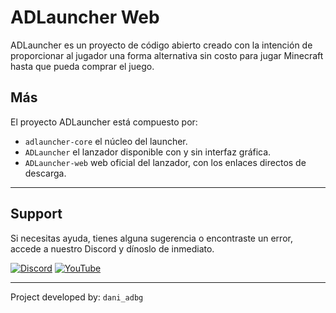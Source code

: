 # ADLauncher Web

ADLauncher es un proyecto de código abierto creado con la intención de proporcionar al jugador una forma alternativa sin costo para jugar Minecraft hasta que pueda comprar el juego.

## Más

El proyecto ADLauncher está compuesto por:

- `adlauncher-core` el núcleo del launcher.
- `ADLauncher` el lanzador disponible con y sin interfaz gráfica.
- `ADLauncher-web` web oficial del lanzador, con los enlaces directos de descarga.

---

## Support

Si necesitas ayuda, tienes alguna sugerencia o encontraste un error, accede a nuestro Discord y dínoslo de inmediato.

[![Discord](https://dcbadge.vercel.app/api/server/a93w5NpBR9)](https://discord.gg/a93w5NpBR9)
[![YouTube](https://img.shields.io/badge/YouTube-%23FF0000.svg?style=for-the-badge&logo=YouTube&logoColor=white)](https://www.youtube.com/@dani_adbg)

---

Project developed by: `dani_adbg`
